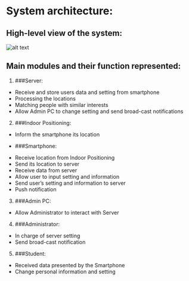 # System architecture:

## High-level view of the system: 
 
 ![alt text](http://users.metropolia.fi/~kimn/Software%20Engineering/High-levelOverview.png "High-level") 
 
 
## Main modules and their function represented: 

1. ###Server: 
- Receive and store users data and setting from smartphone
- Processing the locations
- Matching people with similar interests
- Allow Admin PC to change setting and send broad-cast notifications
 
2. ###Indoor Positioning: 
- Inform the smartphone its location

* ###Smartphone:
- Receive location from Indoor Positioning 
- Send its location to server
- Receive data from server
- Allow user to input setting and information
- Send user’s setting and information to server
- Push notification

3. ###Admin PC:
- Allow Administrator to interact with Server

4. ###Administrator:
- In charge of server setting
- Send broad-cast notification

5. ###Student:
- Received data presented by the Smartphone
- Change personal information and setting 
